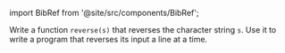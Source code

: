 import BibRef from '@site/src/components/BibRef';

Write a function `reverse(s)` that reverses the character
string `s`. Use it to write a program that reverses its input a line at a time. <BibRef id='KR1988' pages='p. 31'></BibRef>